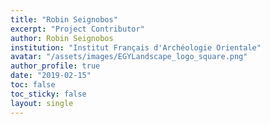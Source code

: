 ```yaml
---
title: "Robin Seignobos"
excerpt: "Project Contributor"
author: Robin Seignobos
institution: "Institut Français d'Archéologie Orientale"
avatar: "/assets/images/EGYLandscape_logo_square.png"
author_profile: true
date: "2019-02-15"
toc: false
toc_sticky: false
layout: single
---
```

